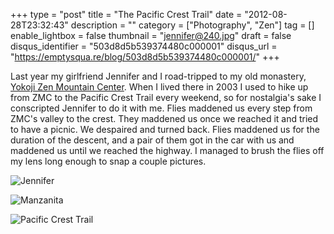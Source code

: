 +++
type = "post"
title = "The Pacific Crest Trail"
date = "2012-08-28T23:32:43"
description = ""
category = ["Photography", "Zen"]
tag = []
enable_lightbox = false
thumbnail = "jennifer@240.jpg"
draft = false
disqus_identifier = "503d8d5b539374480c000001"
disqus_url = "https://emptysqua.re/blog/503d8d5b539374480c000001/"
+++

<p>Last year my girlfriend Jennifer and I road-tripped to my old monastery, <a href="http://www.zmc.org/">Yokoji Zen Mountain Center</a>. When I lived there in 2003 I used to hike up from ZMC to the Pacific Crest Trail every weekend, so for nostalgia's sake I conscripted Jennifer to do it with me. Flies maddened us every step from ZMC's valley to the crest. They maddened us once we reached it and tried to have a picnic. We despaired and turned back. Flies maddened us for the duration of the descent, and a pair of them got in the car with us and maddened us until we reached the highway. I managed to brush the flies off my lens long enough to snap a couple pictures.</p>
<p><img style="display:block; margin-left:auto; margin-right:auto;" src="jennifer.jpg" alt="Jennifer" title="jennifer.jpg" border="0"   /></p>
<p><img style="display:block; margin-left:auto; margin-right:auto;" src="manzanita.jpg" alt="Manzanita" title="manzanita.jpg" border="0"   /></p>
<p><img style="display:block; margin-left:auto; margin-right:auto;" src="pacific-crest-trail.jpg" alt="Pacific Crest Trail" title="pacific-crest-trail.jpg" border="0"   /></p>
